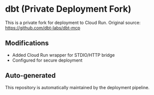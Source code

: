 # dbt (Private Deployment Fork)

This is a private fork for deployment to Cloud Run.
Original source: https://github.com/dbt-labs/dbt-mcp

## Modifications
- Added Cloud Run wrapper for STDIO/HTTP bridge
- Configured for secure deployment

## Auto-generated
This repository is automatically maintained by the deployment pipeline.
